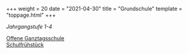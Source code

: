 +++
weight = 20
date = "2021-04-30"
title = "Grundschule"
template = "toppage.html"
+++

_Jahrgangstufe 1-4_

[Offene Ganztagsschule](../schullebenseiten/ogts-grundschule)  
[Schulfrühstück <i class='fas fa-skiing'></i>](schullebenseiten/schulfruehstueck/)   


